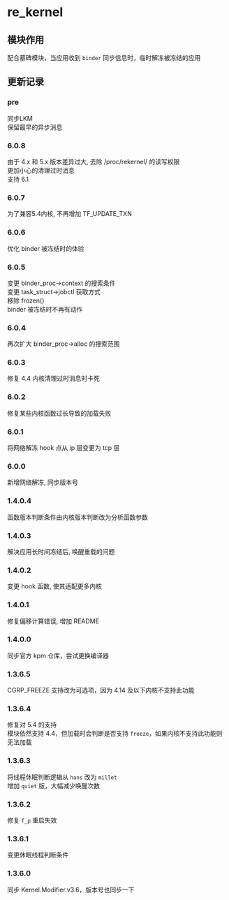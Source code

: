 # re_kernel
## 模块作用
配合墓碑模块，当应用收到 `binder` 同步信息时，临时解冻被冻结的应用

## 更新记录
### pre
同步LKM<br />
保留最早的异步消息
### 6.0.8
由于 4.x 和 5.x 版本差异过大, 去除 /proc/rekernel/ 的读写权限<br />
更加小心的清理过时消息<br />
支持 6.1
### 6.0.7
为了兼容5.4内核, 不再增加 TF_UPDATE_TXN
### 6.0.6
优化 binder 被冻结时的体验
### 6.0.5
变更 binder_proc->context 的搜索条件<br />
变更 task_struct->jobctl 获取方式<br />
移除 frozen()<br />
binder 被冻结时不再有动作
### 6.0.4
再次扩大 binder_proc->alloc 的搜索范围
### 6.0.3
修复 4.4 内核清理过时消息时卡死
### 6.0.2
修复某些内核函数过长导致的加载失败
### 6.0.1
将网络解冻 hook 点从 ip 层变更为 tcp 层
### 6.0.0
新增网络解冻, 同步版本号
### 1.4.0.4
函数版本判断条件由内核版本判断改为分析函数参数
### 1.4.0.3
解决应用长时间冻结后, 唤醒重载的问题
### 1.4.0.2
变更 hook 函数, 使其适配更多内核
### 1.4.0.1
修复偏移计算错误, 增加 README
### 1.4.0.0
同步官方 kpm 仓库，尝试更换编译器
### 1.3.6.5
CGRP_FREEZE 支持改为可选项，因为 4.14 及以下内核不支持此功能
### 1.3.6.4
修复对 5.4 的支持<br />
模块依然支持 4.4，但加载时会判断是否支持 `freeze`，如果内核不支持此功能则无法加载
### 1.3.6.3
将线程休眠判断逻辑从 `hans` 改为 `millet`<br />
增加 `quiet` 版，大幅减少唤醒次数
### 1.3.6.2
修复 `f_p` 重启失效
### 1.3.6.1
变更休眠线程判断条件
### 1.3.6.0
同步 Kernel.Modifier.v3.6，版本号也同步一下
